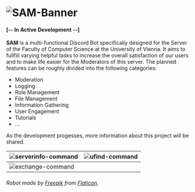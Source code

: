 # ![SAM-Banner](https://user-images.githubusercontent.com/49726903/90317288-95046300-df28-11ea-97b9-c2d32a0b8fb1.png)

#### [-- In Active Development --]

**SAM** is a multi-functional Discord Bot specifically designed for the Server of the Faculty of Computer Science at the University of Vienna. It aims to fullfill varying helpful tasks to increase the overall satisfaction of our users and to make life easier for the Moderators of this server. The planned features can be roughly divided into the following categories:
- Moderation
- Logging
- Role Management
- File Management
- Information Gathering
- User Engagement
- Tutorials
- ...

As the development progesses, more information about this project will be shared.

| ![serverinfo-command](https://user-images.githubusercontent.com/49726903/90332893-11e31b80-dfc1-11ea-8ca9-fc244f79ba07.gif) | ![ufind-command](https://user-images.githubusercontent.com/49726903/90322332-4e782e00-df53-11ea-9947-c39831568656.gif) |
|---------------------------------------------------------------------------------------|:-------------------------------------------------------------------------------------:|
| ![exchange-command](https://user-images.githubusercontent.com/49726903/93120394-98c00c80-f6c3-11ea-9714-6da7dc6d5b73.gif) |  |

###### Robot made by [Freepik](http://www.freepik.com/) from [Flaticon](https://www.flaticon.com/).
